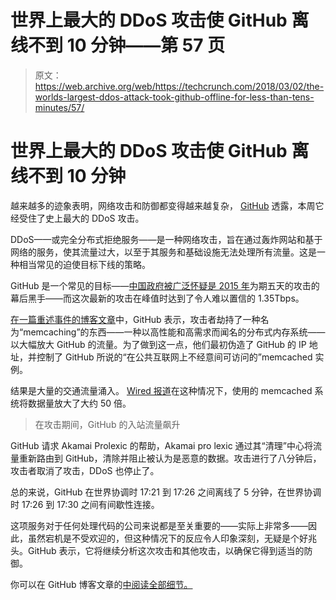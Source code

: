 # 世界上最大的 DDoS 攻击使 GitHub 离线不到 10 分钟——第 57 页

> 原文：<https://web.archive.org/web/https://techcrunch.com/2018/03/02/the-worlds-largest-ddos-attack-took-github-offline-for-less-than-tens-minutes/57/>

# 世界上最大的 DDoS 攻击使 GitHub 离线不到 10 分钟

越来越多的迹象表明，网络攻击和防御都变得越来越复杂， [GitHub](https://web.archive.org/web/20190904221635/https://crunchbase.com/organization/github) 透露，本周它经受住了史上最大的 DDoS 攻击。

DDoS——或完全分布式拒绝服务——是一种网络攻击，旨在通过轰炸网站和基于网络的服务，使其流量过大，以至于其服务和基础设施无法处理所有流量。这是一种相当常见的迫使目标下线的策略。

GitHub 是一个常见的目标——[中国政府被广泛怀疑是 2015 年](https://web.archive.org/web/20190904221635/https://techcrunch.com/2015/04/10/china-great-cannon/)为期五天的攻击的幕后黑手——而这次最新的攻击在峰值时达到了令人难以置信的 1.35Tbps。

[在一篇重述事件的博客文章](https://web.archive.org/web/20190904221635/https://githubengineering.com/ddos-incident-report/)中，GitHub 表示，攻击者劫持了一种名为“memcaching”的东西——一种以高性能和高需求而闻名的分布式内存系统——以大幅放大 GitHub 的流量。为了做到这一点，他们最初伪造了 GitHub 的 IP 地址，并控制了 GitHub 所说的“在公共互联网上不经意间可访问的”memcached 实例。

结果是大量的交通流量涌入。 [Wired 报道](https://web.archive.org/web/20190904221635/https://www.wired.com/story/github-ddos-memcached)在这种情况下，使用的 memcached 系统将数据量放大了大约 50 倍。


> 在攻击期间，GitHub 的入站流量飙升

GitHub 请求 Akamai Prolexic 的帮助，Akamai pro lexic 通过其“清理”中心将流量重新路由到 GitHub，清除并阻止被认为是恶意的数据。攻击进行了八分钟后，攻击者取消了攻击，DDoS 也停止了。

总的来说，GitHub 在世界协调时 17:21 到 17:26 之间离线了 5 分钟，在世界协调时 17:26 到 17:30 之间有间歇性连接。

这项服务对于任何处理代码的公司来说都是至关重要的——实际上非常多——因此，虽然宕机是不受欢迎的，但这种情况下的反应令人印象深刻，无疑是个好兆头。GitHub 表示，它将继续分析这次攻击和其他攻击，以确保它得到适当的防御。

你可以在 GitHub 博客文章的[中阅读全部细节。](https://web.archive.org/web/20190904221635/https://githubengineering.com/ddos-incident-report/)